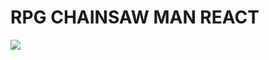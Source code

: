# RPG CHAINSAW MAN REACT

<img src="https://wallpapers-clan.com/wp-content/uploads/2024/08/chainsaw-man-denji-devil-gif-desktop-wallpaper-preview.gif">
